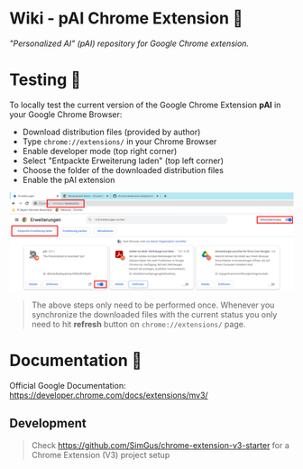 # Wiki - pAI Chrome Extension :space_invader:

*"Personalized AI" (pAI) repository for Google Chrome extension.*

# Testing :microscope:

To locally test the current version of the Google Chrome Extension **pAI** in your Google Chrome Browser:

* Download distribution files (provided by author)
* Type `chrome://extensions/` in your Chrome Browser
* Enable developer mode (top right corner)
* Select "Entpackte Erweiterung laden" (top left corner)
* Choose the folder of the downloaded distribution files
* Enable the pAI extension

![](.readme/Wiki%20-%20Local%20Testing.png)

> The above steps only need to be performed once. Whenever you synchronize the downloaded files with the current status you only need to hit **refresh** button on `chrome://extensions/` page.

# Documentation :notebook:

Official Google Documentation: https://developer.chrome.com/docs/extensions/mv3/

## Development 

> Check https://github.com/SimGus/chrome-extension-v3-starter for a Chrome Extension (V3) project setup

